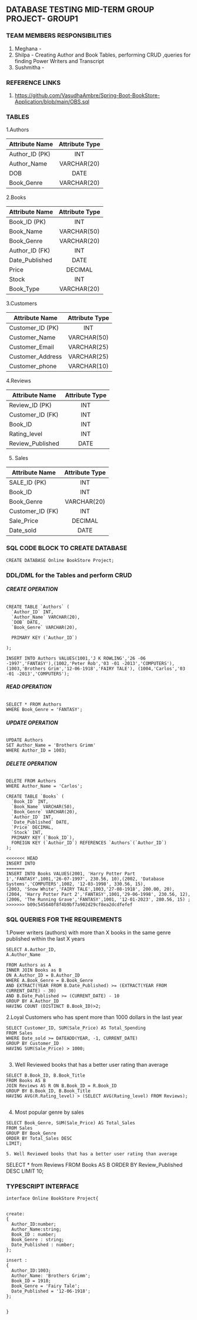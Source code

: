 ## DATABASE TESTING MID-TERM GROUP PROJECT- GROUP1

### TEAM MEMBERS RESPONSIBILITIES
1. Meghana - 
2. Shilpa - Creating Author and Book Tables, performing CRUD ,queries for finding Power Writers and Transcript
3. Sushmitha - 

### REFERENCE LINKS
1. https://github.com/VasudhaAmbre/Spring-Boot-BookStore-Application/blob/main/OBS.sql


### TABLES
1.Authors


| Attribute Name  | Attribute Type|
| ------------- |:-------------:|
| Author_ID  (PK)   | INT           |
| Author_Name   | VARCHAR(20)   |
| DOB| DATE          |
| Book_Genre    | VARCHAR(20)   |


2.Books

| Attribute Name  | Attribute Type|
| ------------- |:-------------:|
| Book_ID  (PK)   | INT           |
| Book_Name   | VARCHAR(50)   |
| Book_Genre    | VARCHAR(20)   |
| Author_ID    (FK)   | INT           |
|Date_Published | DATE|
| Price| DECIMAL         |
|Stock| INT|
|Book_Type| VARCHAR(20)|

3.Customers

| Attribute Name  | Attribute Type|
| ------------- |:-------------:|
| Customer_ID  (PK)   | INT           |
| Customer_Name   | VARCHAR(50)   |
| Customer_Email    | VARCHAR(25)   |
| Customer_Address   | VARCHAR(25)     |
|Customer_phone | VARCHAR(10)|

4.Reviews

| Attribute Name  | Attribute Type|
| ------------- |:-------------:|
| Review_ID  (PK)   | INT           |
| Customer_ID (FK)   | INT   |
| Book_ID       | INT           |
| Rating_level       | INT           |
| Review_Published| DATE          |

5. Sales

| Attribute Name  | Attribute Type|
| ------------- |:-------------:|
| SALE_ID  (PK)   | INT           |
| Book_ID   | INT   |
| Book_Genre    | VARCHAR(20)   |
| Customer_ID (FK)   | INT   |
| Sale_Price     | DECIMAL           |
|Date_sold | DATE|





### SQL CODE BLOCK TO CREATE DATABASE
```
CREATE DATABASE Online BookStore Project;
```
### DDL/DML for the Tables and perform CRUD 
###### *****CREATE OPERATION*****
```
CREATE TABLE `Authors` (
  `Author_ID` INT,
  `Author_Name` VARCHAR(20),
  `DOB` DATE,
  `Book_Genre` VARCHAR(20),
  
  PRIMARY KEY (`Author_ID`)
  
);

INSERT INTO Authors VALUES(1001,'J K ROWLING','26 -06 -1997','FANTASY'),(1002,'Peter Rob','03 -01 -2013','COMPUTERS'),
(1003,'Brothers Grim','12-06-1918','FAIRY TALE'), (1004,'Carlos','03 -01 -2013','COMPUTERS');
```
###### *****READ OPERATION*****
```
SELECT * FROM Authors 
WHERE Book_Genre = 'FANTASY';
```
###### *****UPDATE OPERATION*****
```
UPDATE Authors 
SET Author_Name = 'Brothers Grimm'
WHERE Author_ID = 1003;
```

###### *****DELETE OPERATION*****
```
DELETE FROM Authors 
WHERE Author_Name = 'Carlos';
```
```
CREATE TABLE `Books` (
  `Book_ID` INT,
  `Book_Name` VARCHAR(50),
  `Book_Genre` VARCHAR(20),
  `Author_ID` INT,
  `Date_Published` DATE,
  `Price` DECIMAL,
  `Stock` INT,
  PRIMARY KEY (`Book_ID`),
  FOREIGN KEY (`Author_ID`) REFERENCES `Authors`(`Author_ID`)
);

<<<<<<< HEAD
INSERT INTO
=======
INSERT INTO Books VALUES(2001, 'Harry Potter Part 1','FANTASY',1001,'26-07-1997', 230.56, 10),(2002, 'Database Systems','COMPUTERS',1002, '12-03-1998', 330.56, 15), 
(2003, 'Snow White','FAIRY TALE',1003,'27-08-1918', 200.00, 20), (2004, 'Harry Potter Part 2','FANTASY',1001,'29-06-1998', 230.56, 12), (2006, 'The Running Grave','FANTASY',1001, '12-01-2023', 280.56, 15) ;
>>>>>>> b09c545640f8f4b9bf7a902d29cf8ea2dcdfefef
```
### SQL QUERIES FOR THE REQUIREMENTS
1.Power writers (authors) with more than X books in the same genre published within the last X years
```
SELECT A.Author_ID,
A.Author_Name

FROM Authors as A
INNER JOIN Books as B
ON A.Author_ID = B.Author_ID
WHERE A.Book_Genre = B.Book_Genre
AND EXTRACT(YEAR FROM B.Date_Published) >= (EXTRACT(YEAR FROM CURRENT_DATE) - 30)
AND B.Date_Published >= (CURRENT_DATE) - 10
GROUP BY A.Author_ID
HAVING COUNT (DISTINCT B.Book_ID)>2;

```
2.Loyal Customers who has spent more than 1000 dollars in the last year
```
SELECT Customer_ID, SUM(Sale_Price) AS Total_Spending
FROM Sales
WHERE Date_sold >= DATEADD(YEAR, -1, CURRENT_DATE)
GROUP BY Customer_ID
HAVING SUM(Sale_Price) > 1000;


```
3. Well Reviewed books that has a better user rating than average
```
SELECT B.Book_ID, B.Book_Title
FROM Books AS B
JOIN Reviews AS R ON B.Book_ID = R.Book_ID
GROUP BY B.Book_ID, B.Book_Title
HAVING AVG(R.Rating_level) > (SELECT AVG(Rating_level) FROM Reviews);


```
4. Most popular genre by sales
```
SELECT Book_Genre, SUM(Sale_Price) AS Total_Sales
FROM Sales
GROUP BY Book_Genre
ORDER BY Total_Sales DESC
LIMIT;
```

```
5. Well Reviewed books that has a better user rating than average
```
SELECT * from Reviews
FROM Books AS B
ORDER BY Review_Published DESC
LIMIT 10;

### TYPESCRIPT INTERFACE
```
interface Online BookStore Project{
  

create: 
{
  Author_ID:number;
  Author_Name:string;
  Book_ID : number;
  Book_Genre : string;
  Date_Published : number;
};

insert : 
{
  Author_ID:1003;
  Author_Name: 'Brothers Grimm';
  Book_ID = 1918;
  Book_Genre = 'Fairy Tale';
  Date_Published = '12-06-1918';
};


}
```